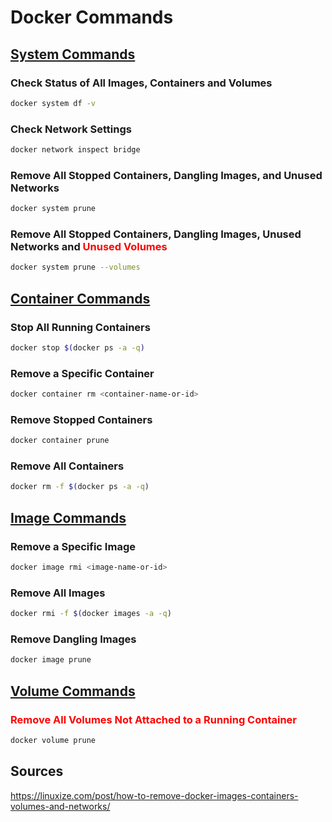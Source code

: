# Docker Commands

## [System Commands](https://docs.docker.com/engine/reference/commandline/system/)

### Check Status of All Images, Containers and Volumes

```sh
docker system df -v
```

### Check Network Settings

```sh
docker network inspect bridge
```

### Remove All Stopped Containers, Dangling Images, and Unused Networks

```sh
docker system prune
```

### Remove All Stopped Containers, Dangling Images, Unused Networks and <span style="color: red;">Unused Volumes</span>

```sh
docker system prune --volumes
```

## [Container Commands](https://docs.docker.com/engine/reference/commandline/container/)

### Stop All Running Containers

```sh
docker stop $(docker ps -a -q)
```

### Remove a Specific Container

```sh
docker container rm <container-name-or-id>
```

### Remove Stopped Containers

```sh
docker container prune
```

### Remove All Containers

```sh
docker rm -f $(docker ps -a -q)
```

## [Image Commands](https://docs.docker.com/engine/reference/commandline/image/)

### Remove a Specific Image

```sh
docker image rmi <image-name-or-id>
```

### Remove All Images

```sh
docker rmi -f $(docker images -a -q)
```

### Remove Dangling Images

```sh
docker image prune
```

## [Volume Commands](https://docs.docker.com/engine/reference/commandline/volume_prune/)

### <span style="color: red;">Remove All Volumes Not Attached to a Running Container</span>

```sh
docker volume prune
```

## Sources

<https://linuxize.com/post/how-to-remove-docker-images-containers-volumes-and-networks/>
